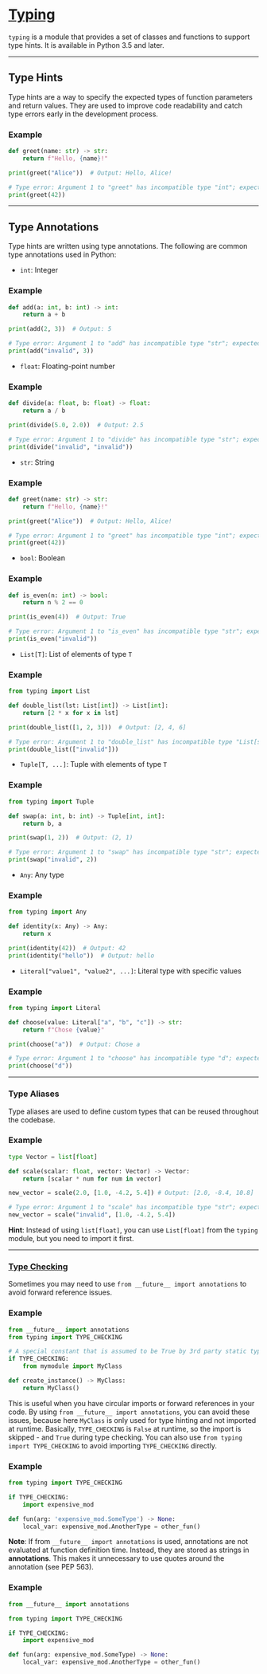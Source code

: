 # [Typing](https://docs.python.org/3/library/typing.html)

`typing` is a module that provides a set of classes and functions to support type hints. It is available in Python 3.5 and later.

---

## Type Hints

Type hints are a way to specify the expected types of function parameters and return values. They are used to improve code readability and catch type errors early in the development process.

### Example
```python
def greet(name: str) -> str:
    return f"Hello, {name}!"

print(greet("Alice"))  # Output: Hello, Alice!

# Type error: Argument 1 to "greet" has incompatible type "int"; expected "str"
print(greet(42))
```

---

## Type Annotations

Type hints are written using type annotations. The following are common type annotations used in Python:

- `int`: Integer

### Example
```python
def add(a: int, b: int) -> int:
    return a + b

print(add(2, 3))  # Output: 5

# Type error: Argument 1 to "add" has incompatible type "str"; expected "int"
print(add("invalid", 3))
```

- `float`: Floating-point number

### Example
```python
def divide(a: float, b: float) -> float:
    return a / b

print(divide(5.0, 2.0))  # Output: 2.5

# Type error: Argument 1 to "divide" has incompatible type "str"; expected "float"
print(divide("invalid", "invalid"))
```

- `str`: String

### Example
```python
def greet(name: str) -> str:
    return f"Hello, {name}!"

print(greet("Alice"))  # Output: Hello, Alice!

# Type error: Argument 1 to "greet" has incompatible type "int"; expected "str"
print(greet(42))
```

- `bool`: Boolean

### Example
```python
def is_even(n: int) -> bool:
    return n % 2 == 0

print(is_even(4))  # Output: True

# Type error: Argument 1 to "is_even" has incompatible type "str"; expected "int"
print(is_even("invalid"))
```

- `List[T]`: List of elements of type `T`

### Example
```python
from typing import List

def double_list(lst: List[int]) -> List[int]:
    return [2 * x for x in lst]

print(double_list([1, 2, 3]))  # Output: [2, 4, 6]

# Type error: Argument 1 to "double_list" has incompatible type "List[str]"; expected "List[int]"
print(double_list(["invalid"]))
```

- `Tuple[T, ...]`: Tuple with elements of type `T`

### Example
```python
from typing import Tuple

def swap(a: int, b: int) -> Tuple[int, int]:
    return b, a

print(swap(1, 2))  # Output: (2, 1)

# Type error: Argument 1 to "swap" has incompatible type "str"; expected "int"
print(swap("invalid", 2))
```

- `Any`: Any type

### Example
```python
from typing import Any

def identity(x: Any) -> Any:
    return x

print(identity(42))  # Output: 42
print(identity("hello"))  # Output: hello
```

- `Literal["value1", "value2", ...]`: Literal type with specific values

### Example
```python
from typing import Literal

def choose(value: Literal["a", "b", "c"]) -> str:
    return f"Chose {value}"

print(choose("a"))  # Output: Chose a

# Type error: Argument 1 to "choose" has incompatible type "d"; expected "Literal['a', 'b', 'c']"
print(choose("d"))
```

---

### Type Aliases

Type aliases are used to define custom types that can be reused throughout the codebase.

### Example
```python
type Vector = list[float]

def scale(scalar: float, vector: Vector) -> Vector:
    return [scalar * num for num in vector]

new_vector = scale(2.0, [1.0, -4.2, 5.4]) # Output: [2.0, -8.4, 10.8]

# Type error: Argument 1 to "scale" has incompatible type "str"; expected "float"
new_vector = scale("invalid", [1.0, -4.2, 5.4])
```

**Hint**: Instead of using `list[float]`, you can use `List[float]` from the `typing` module, but you need to import it first.

---

### [Type Checking](https://docs.python.org/3/library/typing.html#constant)

Sometimes you may need to use `from __future__ import annotations` to avoid forward reference issues.

### Example
```python
from __future__ import annotations
from typing import TYPE_CHECKING

# A special constant that is assumed to be True by 3rd party static type checkers. It is False at runtime.
if TYPE_CHECKING:
    from mymodule import MyClass

def create_instance() -> MyClass:
    return MyClass()
```

This is useful when you have circular imports or forward references in your code. By using `from __future__ import annotations`, you can avoid these issues, because here `MyClass` is only used for type hinting and not imported at runtime. Basically, `TYPE_CHECKING` is `False` at runtime, so the import is skipped - and `True` during type checking. You can also use `from typing import TYPE_CHECKING` to avoid importing `TYPE_CHECKING` directly.

### Example
```python
from typing import TYPE_CHECKING

if TYPE_CHECKING:
    import expensive_mod

def fun(arg: 'expensive_mod.SomeType') -> None:
    local_var: expensive_mod.AnotherType = other_fun()
```

**Note**: If from `__future__ import annotations` is used, annotations are not evaluated at function definition time. Instead, they are stored as strings in __annotations__. This makes it unnecessary to use quotes around the annotation (see PEP 563).

### Example
```python
from __future__ import annotations

from typing import TYPE_CHECKING

if TYPE_CHECKING:
    import expensive_mod

def fun(arg: expensive_mod.SomeType) -> None:
    local_var: expensive_mod.AnotherType = other_fun()
```
